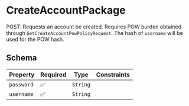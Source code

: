 # CreateAccountPackage

POST: Requests an account be created. Requires POW burden obtained through
`GetCreateAccountPowPolicyRequest`. The hash of `username` will be used for the POW hash.

## Schema

| Property | Required | Type | Constraints |
| --- | --- | --- | --- |
| `password` | ✅ | `String` |     | 
| `username` | ✅ | `String` |     | 



